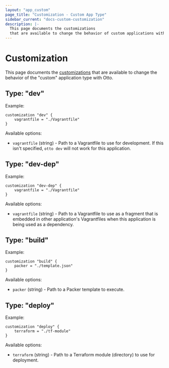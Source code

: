 ```yaml
---
layout: "app_custom"
page_title: "Customization - Custom App Type"
sidebar_current: "docs-custom-customization"
description: |-
  This page documents the customizations
  that are available to change the behavior of custom applications with Otto.
---
```


# Customization

This page documents the [customizations](/docs/appfile/customization.html)
that are available to change the behavior of the "custom" application
type with Otto.

## Type: "dev"

Example:

```
customization "dev" {
    vagrantfile = "./Vagrantfile"
}
```

Available options:

  * `vagrantfile` (string) - Path to a Vagrantfile to use for development.
    If this isn't specified, `otto dev` will not work for this application.

## Type: "dev-dep"

Example:

```
customization "dev-dep" {
    vagrantfile = "./Vagrantfile"
}
```

Available options:

  * `vagrantfile` (string) - Path to a Vagrantfile to use as a fragment
    that is embedded in other application's Vagrantfiles when this application
    is being used as a dependency.

## Type: "build"

Example:

```
customization "build" {
    packer = "./template.json"
}
```

Available options:

  * `packer` (string) - Path to a Packer template to execute.

## Type: "deploy"

Example:

```
customization "deploy" {
    terraform = "./tf-module"
}
```

Available options:

  * `terraform` (string) - Path to a Terraform module (directory) to use
    for deployment.
